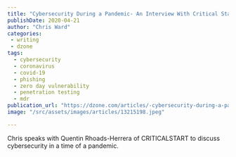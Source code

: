 ```yaml
---
title: "Cybersecurity During a Pandemic- An Interview With Critical Start"
publishDate: 2020-04-21
author: "Chris Ward"
categories:
 - writing
 - dzone
tags:
  - cybersecurity
  - coronavirus
  - covid-19
  - phishing
  - zero day vulnerability
  - penetration testing
  - mdr
publication_url: "https://dzone.com/articles/-cybersecurity-during-a-pandemic-an-interview-with"
image: "/src/assets/images/articles/13215198.jpeg"

---
```

Chris speaks with Quentin Rhoads-Herrera of CRITICALSTART to discuss cybersecurity in a time of a pandemic.

